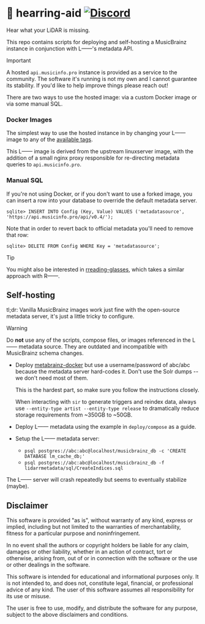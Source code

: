 # 🦻 hearring-aid [![Discord](https://img.shields.io/discord/1367649771237675078?label=Discord)](https://discord.gg/Xykjv87yYs)

Hear what your LiDAR is missing.

This repo contains scripts for deploying and self-hosting a MusicBrainz instance
in conjunction with L——'s metadata API.

> [!IMPORTANT]
> A hosted `api.musicinfo.pro` instance is provided as a service to the
> community. The software it's running is not my own and I cannot guarantee its
> stability. If you'd like to help improve things please reach out!

There are two ways to use the hosted image: via a custom Docker image or via
some manual SQL.

### Docker Images
The simplest way to use the hosted instance in by changing your L—— image to any 
of the [available tags](https://hub.docker.com/r/blampe/lidarr/tags).

This L—— image is derived from the upstream linuxserver image, with the
addition of a small nginx proxy responsible for re-directing metadata
queries to `api.musicinfo.pro`.

### Manual SQL

If you're not using Docker, or if you don't want to use a forked image, you can
insert a row into your database to override the default metadata server.

```
sqlite> INSERT INTO Config (Key, Value) VALUES ('metadatasource', 'https://api.musicinfo.pro/api/v0.4/');
```

Note that in order to revert back to official metadata you'll need to remove
that row:

```
sqlite> DELETE FROM Config WHERE Key = 'metadatasource';
```





> [!TIP]
> You might also be interested in
> [rreading-glasses](http://github.com/blampe/rreading-glasses), which takes a
> similar approach with R——.

## Self-hosting

tl;dr: Vanilla MusicBrainz images work just fine with the open-source metadata
server, it's just a little tricky to configure.

> [!WARNING]
> Do **not** use any of the scripts, compose files, or images referenced in the
> L—— metadata source. They are outdated and incompatible with MusicBrainz
> schema changes.

* Deploy [metabrainz-docker](http://github.com/metabrainz/musicbrainz-docker)
  but use a username/password of abc/abc because the metadata server hard-codes
  it. Don't use the Solr dumps -- we don't need most of them.

  This is the hardest part, so make sure you follow the instructions closely.

  When interacting with `sir` to generate triggers and reindex data, always use
  `--entity-type artist --entity-type release` to dramatically reduce storage
  requirements from ~350GB to ~50GB.

* Deploy L—— metadata using the example in `deploy/compose` as a guide.

* Setup the L—— metadata server:
  * `psql postgres://abc:abc@localhost/musicbrainz_db -c 'CREATE DATABASE lm_cache_db;'`
  * `psql postgres://abc:abc@localhost/musicbrainz_db -f lidarrmetadata/sql/CreateIndices.sql`

The L—— server will crash repeatedly but seems to eventually stabilize (maybe).

## Disclaimer

This software is provided "as is", without warranty of any kind, express or
implied, including but not limited to the warranties of merchantability,
fitness for a particular purpose and noninfringement.

In no event shall the authors or copyright holders be liable for any claim,
damages or other liability, whether in an action of contract, tort or
otherwise, arising from, out of or in connection with the software or the use
or other dealings in the software.

This software is intended for educational and informational purposes only. It
is not intended to, and does not, constitute legal, financial, or professional
advice of any kind. The user of this software assumes all responsibility for
its use or misuse.

The user is free to use, modify, and distribute the software for any purpose,
subject to the above disclaimers and conditions.
